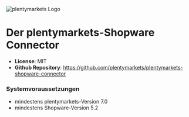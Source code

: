![plentymarkets Logo](http://www.plentymarkets.eu/layout/pm/images/logo/plentymarkets-logo.jpg)

# Der plentymarkets-Shopware Connector

- **License**: MIT
- **Github Repository**: <https://github.com/plentymarkets/plentymarkets-shopware-connector>

### Systemvoraussetzungen

  * mindestens plentymarkets-Version 7.0
  * mindestens Shopware-Version 5.2
